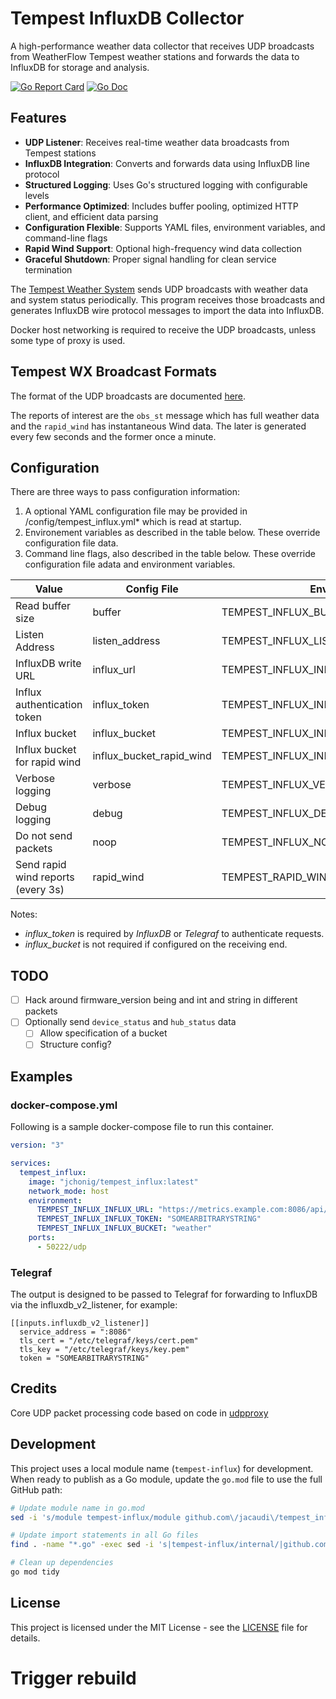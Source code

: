 # Tempest InfluxDB Collector

A high-performance weather data collector that receives UDP broadcasts from WeatherFlow Tempest weather stations and forwards the data to InfluxDB for storage and analysis.

[![Go Report Card](https://goreportcard.com/badge/github.com/jacaudi/tempest_influx?style=flat-square)](https://goreportcard.com/report/github.com/jacaudi/tempest_influx)
[![Go Doc](https://img.shields.io/badge/godoc-reference-blue.svg?style=flat-square)](http://godoc.org/github.com/jacaudi/tempest_influx)

## Features

- **UDP Listener**: Receives real-time weather data broadcasts from Tempest stations
- **InfluxDB Integration**: Converts and forwards data using InfluxDB line protocol
- **Structured Logging**: Uses Go's structured logging with configurable levels
- **Performance Optimized**: Includes buffer pooling, optimized HTTP client, and efficient data parsing
- **Configuration Flexible**: Supports YAML files, environment variables, and command-line flags
- **Rapid Wind Support**: Optional high-frequency wind data collection
- **Graceful Shutdown**: Proper signal handling for clean service termination

The [Tempest Weather System](https://shop.weatherflow.com/products/tempest) sends UDP broadcasts with weather data and system status periodically. This program receives those broadcasts and generates InfluxDB wire protocol messages to import the data into InfluxDB.

Docker host networking is required to receive the UDP broadcasts, unless some type of proxy is used.

## Tempest WX Broadcast Formats

The format of the UDP broadcasts are documented
[here](https://weatherflow.github.io/Tempest/api/udp.html).

The reports of interest are the `obs_st` message which has full
weather data and the `rapid_wind` has instantaneous Wind data.
The later is generated every few seconds and the former once a minute.

## Configuration

There are three ways to pass configuration information:

  1. A optional YAML configuration file may be provided in /config/tempest_influx.yml* which is read at startup.
  2. Environement variables as described in the table below.  These override configuration file data.
  3. Command line flags, also described in the table below.  These override configuration file adata and environment variables.

| Value                              | Config File              | Environment                             | Flag                       | Default                             |
|------------------------------------|--------------------------|-----------------------------------------|----------------------------|-------------------------------------|
| Read buffer size                   | buffer                   | TEMPEST_INFLUX_BUFFER                   | --buffer                   | 10240                               |
| Listen Address                     | listen_address           | TEMPEST_INFLUX_LISTEN_ADDRESS           | --listen_address           | :50222                              |
| InfluxDB write URL                 | influx_url               | TEMPEST_INFLUX_INFLUX_URL               | --influx_url               | https://localhost:8086/api/v2/write |
| Influx authentication token        | influx_token             | TEMPEST_INFLUX_INFLUX_TOKEN             | --influx_token             |                                     |
| Influx bucket                      | influx_bucket            | TEMPEST_INFLUX_INFLUX_BUCKET            | --influx_bucket            |                                     |
| Influx bucket for rapid wind       | influx_bucket_rapid_wind | TEMPEST_INFLUX_INFLUX_BUCKET_RAPID_WIND | --influx_bucket_rapid_wind |                                     |
| Verbose logging                    | verbose                  | TEMPEST_INFLUX_VERBOSE                  | -v, --verbose              | False (True if Debug set)           |
| Debug logging                      | debug                    | TEMPEST_INFLUX_DEBUG                    | -d, --debug                | False                               |
| Do not send packets                | noop                     | TEMPEST_INFLUX_NOOP                     | -n, --noop                 | False                               |
| Send rapid wind reports (every 3s) | rapid_wind               | TEMPEST_RAPID_WIND                      | -rapid_wind                | False                               |

Notes:

   + *influx_token* is required by *InfluxDB* or *Telegraf* to authenticate requests.
   + *influx_bucket* is not required if configured on the receiving end.

## TODO

 + [ ] Hack around firmware_version being and int and string in
       different packets
 + [ ] Optionally send `device_status` and `hub_status` data
   + [ ] Allow specification of a bucket
   + [ ] Structure config?

## Examples

### docker-compose.yml

Following is a sample docker-compose file to run this container.

```yaml
version: "3"

services:
  tempest_influx:
    image: "jchonig/tempest_influx:latest"
    network_mode: host
    environment:
      TEMPEST_INFLUX_INFLUX_URL: "https://metrics.example.com:8086/api/v2/write"
      TEMPEST_INFLUX_INFLUX_TOKEN: "SOMEARBITRARYSTRING"
      TEMPEST_INFLUX_INFLUX_BUCKET: "weather"
    ports:
      - 50222/udp
```

### Telegraf

The output is designed to be passed to Telegraf for forwarding to
InfluxDB via the influxdb_v2_listener, for example:

```
[[inputs.influxdb_v2_listener]]
  service_address = ":8086"
  tls_cert = "/etc/telegraf/keys/cert.pem"
  tls_key = "/etc/telegraf/keys/key.pem"
  token = "SOMEARBITRARYSTRING"
```

## Credits

Core UDP packet processing code based on code in [udpproxy](https://github.com/Akagi201/udpproxy)

## Development

This project uses a local module name (`tempest-influx`) for development. When ready to publish as a Go module, update the `go.mod` file to use the full GitHub path:

```bash
# Update module name in go.mod
sed -i 's/module tempest-influx/module github.com\/jacaudi\/tempest_influx/' go.mod

# Update import statements in all Go files
find . -name "*.go" -exec sed -i 's|tempest-influx/internal/|github.com/jacaudi/tempest_influx/internal/|g' {} +

# Clean up dependencies
go mod tidy
```

## License

This project is licensed under the MIT License - see the [LICENSE](LICENSE) file for details.
# Trigger rebuild
